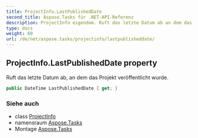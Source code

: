 ```yaml
---
title: ProjectInfo.LastPublishedDate
second_title: Aspose.Tasks für .NET-API-Referenz
description: ProjectInfo eigendom. Ruft das letzte Datum ab an dem das Projekt veröffentlicht wurde.
type: docs
weight: 60
url: /de/net/aspose.tasks/projectinfo/lastpublisheddate/
---
```

## ProjectInfo.LastPublishedDate property

Ruft das letzte Datum ab, an dem das Projekt veröffentlicht wurde.

```csharp
public DateTime LastPublishedDate { get; }
```

### Siehe auch

* class [ProjectInfo](../)
* namensraum [Aspose.Tasks](../../projectinfo/)
* Montage [Aspose.Tasks](../../../)


